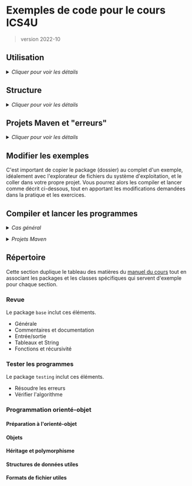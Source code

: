 # Exemples de code pour le cours ICS4U
> version 2022-10

## Utilisation

<details>
    <summary><i>Cliquer pour voir les détails</i></summary>

Les exemples sont préparés pour téléchargement par les élèves du cours ICS4U de M. Crowley. 

Ces exemples sont complémentaires aux leçons présentées en classe et sont souvent la base des exercices.

* Cloner le répertoire sur votre ordinateur
* Si l'enseignant ajoute des nouveaux fichiers, simplement faire un Pull (cliquer sur le bouton synchroniser dans VS Code)
* Vous ne pouvez pas pousser vos changements dans ce dossier. Le partage se fait à sens unique.

</details>




## Structure

<details>
    <summary><i>Cliquer pour voir les détails</i></summary>

>Le terme `package` utilisé dans les prochains paragraphes veut essentiellement dire "sous-dossier". Un package est un emballage Java pour des sous-dossiers.

Des exemples de **classes uniques** se trouvent *dans le package "other"* et devraient être copiés et collés dans vos dossiers de projet (en ajustant la déclaration de `package` pour correspondre à votre structure de projet, au besoin). Ces classes contiennent toutes des méthodes `main` et sont autonomes (ne dépendent pas d'autres classes).

Des exemples de **projets orienté-objet** se trouvent *dans des packages nommés selon la nature du projet*. Généralement, seulement une des classes dans chaque package contiendra une méthode `main` pour lancer le programme. Les autres classes seront :

* des classes qui définissent des objets, des interfaces, des modules ou des structs
* quelques classes (aussi avec des méthodes `main`) pour tester ces objets, etc.

Il peut aussi y avoir des sous-packages dans les packages d'un projet orienté-objet.

</details>

## Projets Maven et "erreurs"

<details>
    <summary><i>Cliquer pour voir les détails</i></summary>

### Fausses alertes

Tous les projets Maven seront aussi inclus ici dans des sous-dossiers, comme s'ils étaient des packages. Parce qu'ils sont, en fait, des projets distincts, le Java Language Server interprète mal la structure globable du dossier, notamment en suggérant :

* qu'il faut changer les déclarations de package
* que plusieurs choses ne peuvent pas être "resolved to a type"

Ce sont toutes **des fausses alertes**!

### Solution

Ouvrez simplement le sous-dossier qui contient le projet Maven dans une nouvelle fenêtre VS Code. Le projet étant maintenant à la racine du dossier, tous les outils de construction automatique du projet fonctionneront comme prévu.

>Si **le problème persiste**, la configuration du workspace a été corrompu. Ouvrir le centre des commandes (Ctrl + Shift + P), taper "Clean...", choisir "Clean Java Language Server Workspace" et accepter de supprimer et recharger l'espace de travail.

### Liste des projets Maven

Ces sous-dossiers sont des projets Maven : `json`

</details>

## Modifier les exemples

C'est important de copier le package (dossier) au complet d'un exemple, idéalement avec l'explorateur de fichiers du système d'exploitation, et le coller dans votre propre projet. Vous pourrez alors les compiler et lancer comme décrit ci-dessous, tout en apportant les modifications demandées dans la pratique et les exercices.

## Compiler et lancer les programmes

<details>
    <summary><i>Cas général</i></summary>


Tous les programmes dans ce répertoire `code4U` sont structurés dans des packages.

Pour compiler un programme il faut inclure le chemin au package et utiliser `*.java` comme nom du fichier code source afin que tous les fichiers dans le package soient compilés. P. ex. pour le package `base` on ferait :

```bash
javac ./base/*.java
```
>S'il y a des sous-packages, il faut aussi ajouter le chemin à chaque sous-package dans cette commande, soit `javac [sous-package1]/*.java [sous-package2]/*.java [package]/*.java`

Ensuite pour lancer la classe principale (ou une classe test), il faut spécifier le nom "pleinement qualifié" (le nom complet) de la classe, soit `[package].[Classe]`. P. ex. : pour la classe principale "Run" dans le package "base" :

```bash
java base.Run
```

<details>
    <summary><i>Script Powershell</i></summary>

C'est aussi possible d'écrire ces deux commandes (javac et java) dans un script powershell (.ps1) et de lancer le script, p. ex. : le script "runBase.ps1". Lire les commentaires dans ce script pour connaître les détails. Si tenter de lancer le script donne un message d'erreur lié à l'Execution_Policy, lancer la commande Powershell suivante :

```powershell
Set-ExecutionPolicy -ExecutionPolicy Unrestricted -Scope CurrentUser
```

Vous aurez maintenant l'autorisation de lancer des scripts sur votre compte.

</details>
<p></p>

>**ATTENTION** : Toutes ces commandes sont lancées dans le Terminal à partir de **la racine du projet**. P.ex. si ce projet se trouve au chemin *~/Documents/code4U* sur le système, le terminal doit être dans ce dossier pour lancer les commandes.

</details>
<p></p>

<details>
    <summary><i>Projets Maven</i></summary>

Si le sous-dossier du programme n'est pas un package mais plutôt un projet distinct Maven, simplement ouvrir le sous-dossier dans une nouvelle fenêtre et lancer le programme avec le bouton ou le mot `Run`.

</details>

## Répertoire

Cette section duplique le tableau des matières du [manuel du cours](https://bit.ly/manICS4U) tout en associant les packages et les classes spécifiques qui servent d'exemple pour chaque section.

### Revue

Le package `base` inclut ces éléments.

* Générale
* Commentaires et documentation
* Entrée/sortie
* Tableaux et String
* Fonctions et récursivité

### Tester les programmes

Le package `testing` inclut ces éléments.

* Résoudre les erreurs
* Vérifier l'algorithme

### Programmation orienté-objet

#### Préparation à l'orienté-objet

#### Objets

#### Héritage et polymorphisme

#### Structures de données utiles

#### Formats de fichier utiles
